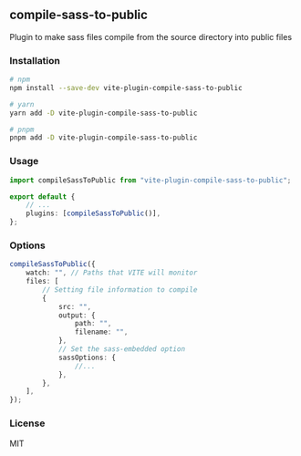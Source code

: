 ## compile-sass-to-public

Plugin to make sass files compile from the source directory into public files

### Installation

```bash
# npm
npm install --save-dev vite-plugin-compile-sass-to-public

# yarn
yarn add -D vite-plugin-compile-sass-to-public

# pnpm
pnpm add -D vite-plugin-compile-sass-to-public
```

### Usage

```typescript
import compileSassToPublic from "vite-plugin-compile-sass-to-public";

export default {
    // ...
    plugins: [compileSassToPublic()],
};
```

### Options

```typescript
compileSassToPublic({
    watch: "", // Paths that VITE will monitor
    files: [
        // Setting file information to compile
        {
            src: "",
            output: {
                path: "",
                filename: "",
            },
            // Set the sass-embedded option
            sassOptions: {
                //...
            },
        },
    ],
});
```

### License

MIT
